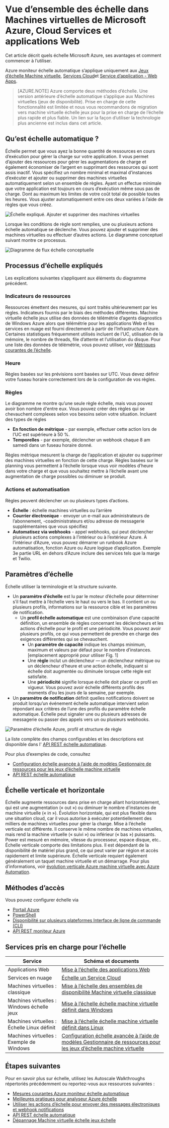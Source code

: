 <properties
    pageTitle="Vue d’ensemble des échelle dans Machines virtuelles de Microsoft Azure, Cloud Services et applications Web | Microsoft Azure"
    description="Vue d’ensemble d’échelle dans Microsoft Azure. S’applique aux Machines virtuelles, les Services en nuage et les applications Web."
    authors="rboucher"
    manager="carolz"
    editor=""
    services="monitoring-and-diagnostics"
    documentationCenter="monitoring-and-diagnostics"/>

<tags
    ms.service="monitoring-and-diagnostics"
    ms.workload="na"
    ms.tgt_pltfrm="na"
    ms.devlang="na"
    ms.topic="article"
    ms.date="09/06/2016"
    ms.author="robb"/>

# <a name="overview-of-autoscale-in-microsoft-azure-virtual-machines-cloud-services-and-web-apps"></a>Vue d’ensemble des échelle dans Machines virtuelles de Microsoft Azure, Cloud Services et applications Web

Cet article décrit quels échelle Microsoft Azure, ses avantages et comment commencer à l’utiliser.  

Azure moniteur échelle automatique s’applique uniquement aux [Jeux d’échelle Machine virtuelle](https://azure.microsoft.com/services/virtual-machine-scale-sets/), [Services Cloud](https://azure.microsoft.com/services/cloud-services/)et [Service d’application - Web Apps](https://azure.microsoft.com/services/app-service/web/).

>[AZURE.NOTE] Azure comporte deux méthodes d’échelle. Une version antérieure d’échelle automatique s’applique aux Machines virtuelles (jeux de disponibilité). Prise en charge de cette fonctionnalité est limitée et nous vous recommandons de migration vers machine virtuelle échelle jeux pour la prise en charge de l’échelle plus rapide et plus fiable. Un lien sur la façon d’utiliser la technologie plus ancienne est inclus dans cet article.  


## <a name="what-is-autoscale"></a>Qu’est échelle automatique ?

Échelle permet que vous ayez la bonne quantité de ressources en cours d’exécution pour gérer la charge sur votre application. Il vous permet d’ajouter des ressources pour gérer les augmentations de charge et également économiser de l’argent en supprimant des ressources qui sont assis inactif. Vous spécifiez un nombre minimal et maximal d’instances d’exécuter et ajouter ou supprimer des machines virtuelles automatiquement selon un ensemble de règles. Ayant un effectue minimale que votre application est toujours en cours d’exécution même sous pas de charge. Dont au maximum les limites de votre coût total de possible toutes les heures. Vous ajuster automatiquement entre ces deux variées à l’aide de règles que vous créez.

 ![Échelle expliqué. Ajouter et supprimer des machines virtuelles](./media/monitoring-autoscale-overview/AutoscaleConcept.png)

Lorsque les conditions de règle sont remplies, une ou plusieurs actions échelle automatique se déclenche. Vous pouvez ajouter et supprimer des machines virtuelles ou effectuer d’autres actions. Le diagramme conceptuel suivant montre ce processus.  

 ![Diagramme de flux échelle conceptuelle](./media/monitoring-autoscale-overview/AutoscaleOverview3.png)


## <a name="autoscale-process-explained"></a>Processus d’échelle expliqués
Les explications suivantes s’appliquent aux éléments du diagramme précédent.   

### <a name="resource-metrics"></a>Indicateurs de ressources
Ressources émettent des mesures, qui sont traités ultérieurement par les règles. Indicateurs fournis par le biais des méthodes différentes.
Machine virtuelle échelle jeux utilise des données de télémétrie d’agents diagnostics de Windows Azure alors que télémétrie pour les applications Web et les services en nuage est fourni directement à partir de l’Infrastructure Azure. Certaines statistiques fréquemment utilisés incluent de l’UC, utilisation de la mémoire, le nombre de threads, file d’attente et l’utilisation du disque. Pour une liste des données de télémétrie, vous pouvez utiliser, voir [Métriques courantes de l’échelle](insights-autoscale-common-metrics.md).

### <a name="time"></a>Heure
Règles basées sur les prévisions sont basées sur UTC. Vous devez définir votre fuseau horaire correctement lors de la configuration de vos règles.  

### <a name="rules"></a>Règles
Le diagramme ne montre qu’une seule règle échelle, mais vous pouvez avoir bon nombre d'entre eux. Vous pouvez créer des règles qui se chevauchent complexes selon vos besoins selon votre situation.  Incluent des types de règles  

 - **En fonction de métrique** - par exemple, effectuer cette action lors de l’UC est supérieure à 50 %.
 - **Temporelles** - par exemple, déclencher un webhook chaque 8 am samedi dans un fuseau horaire donné.

Règles métrique mesurent la charge de l’application et ajouter ou supprimer des machines virtuelles en fonction de cette charge. Règles basées sur le planning vous permettent à l’échelle lorsque vous voir modèles d’heure dans votre charge et que vous souhaitez mettre à l’échelle avant une augmentation de charge possibles ou diminuer se produit.  


### <a name="actions-and-automation"></a>Actions et automatisation

Règles peuvent déclencher un ou plusieurs types d’actions.

- **Échelle** : échelle machines virtuelles ou l’arrière
- **Courrier électronique** - envoyer un e-mail aux administrateurs de l’abonnement, -coadministrateurs et/ou adresse de messagerie supplémentaires que vous spécifiez
- **Automatisez via webhooks** - appel webhooks, qui peut déclencher plusieurs actions complexes à l’intérieur ou à l’extérieur Azure. À l’intérieur d’Azure, vous pouvez démarrer un runbook Azure automatisation, fonction Azure ou Azure logique d’application. Exemple 3e partie URL en dehors d’Azure inclure des services tels que la marge et Twilio.


## <a name="autoscale-settings"></a>Paramètres d’échelle
Échelle utiliser la terminologie et la structure suivante.

- Un **paramètre d’échelle** est lu par le moteur d’échelle pour déterminer s’il faut mettre à l’échelle vers le haut ou vers le bas. Il contient un ou plusieurs profils, informations sur la ressource cible et les paramètres de notification.
    - Un **profil échelle automatique** est une combinaison d’une capacité définition, un ensemble de règles concernant les déclencheurs et les actions d’échelle pour le profil et une périodicité. Vous pouvez avoir plusieurs profils, ce qui vous permettent de prendre en charge des exigences différentes qui se chevauchent.
        - Un **paramètre de capacité** indique les champs minimum, maximum et valeurs par défaut pour le nombre d’instances. [emplacement approprié pour utiliser Fig. 1]
        - Une **règle** inclut un déclencheur — un déclencheur métrique ou un déclencheur d’heure et une action échelle, indiquant si échelle doit augmentée ou diminuée lorsque cette règle est satisfaite.
        - Une **périodicité** signifie lorsque échelle doit placer ce profil en vigueur. Vous pouvez avoir échelle différents profils des moments d’ou les jours de la semaine, par exemple.
- Un **paramètre de notification** définit quelles notifications doivent se produit lorsqu’un événement échelle automatique intervient selon répondant aux critères de l’une des profils du paramètre échelle automatique. Échelle peut signaler une ou plusieurs adresses de messagerie ou passer des appels vers un ou plusieurs webhooks.

![Paramètre d’échelle Azure, profil et structure de règle](./media/monitoring-autoscale-overview/AzureResourceManagerRuleStructure3.png)

La liste complète des champs configurables et les descriptions est disponible dans l' [API REST échelle automatique](https://msdn.microsoft.com/library/dn931928.aspx).

Pour plus d’exemples de code, consultez

* [Configuration échelle avancée à l’aide de modèles Gestionnaire de ressources pour les jeux d’échelle machine virtuelle](insights-advanced-autoscale-virtual-machine-scale-sets.md)  
* [API REST échelle automatique](https://msdn.microsoft.com/library/dn931953.aspx)



## <a name="horizontal-vs-vertical-scaling"></a>Échelle verticale et horizontale

Échelle augmente ressources dans prise en charge allant horizontalement, qui est une augmentation (« out ») ou diminuer le nombre d’instances de machine virtuelle (« in »).  Évolution horizontale, qui est plus flexible dans une situation cloud, car il vous autorise à exécuter potentiellement des milliers de machines virtuelles pour gérer la charge. Mise à l’échelle verticale est différente. Il conserve le même nombre de machines virtuelles, mais rend la machine virtuelle (« suivi ») ou inférieur (« bas ») puissants. Power est mesuré en mémoire, vitesse du processeur, espace disque, etc..  Échelle verticale comporte des limitations plus. Il est dépendant de la disponibilité de matériel plus grand, ce qui peut varier par région et accès rapidement et limite supérieure. Échelle verticale requiert également généralement un taquet machine virtuelle et un démarrage. Pour plus d’informations, voir [évolution verticale Azure machine virtuelle avec Azure Automation](../virtual-machines/virtual-machines-linux-vertical-scaling-automation.md).


## <a name="methods-of-access"></a>Méthodes d’accès
Vous pouvez configurer échelle via

- [Portail Azure](insights-how-to-scale.md)
- [PowerShell](insights-powershell-samples.md#create-and-manage-autoscale-settings)
- [Disponibilité sur plusieurs plateformes Interface de ligne de commande (CLI)](insights-cli-samples.md#autoscale )
- [API REST moniteur Azure](https://msdn.microsoft.com/library/azure/dn931953.aspx )

## <a name="supported-services-for-autoscale"></a>Services pris en charge pour l’échelle


| Service                              | Schéma et documents                                       |
|--------------------------------------|-----------------------------------------------------|
| Applications Web                             | [Mise à l’échelle des applications Web](insights-how-to-scale.md)              |
| Services en nuage                       | [Échelle un Service Cloud](../cloud-services/cloud-services-how-to-scale.md) |
| Machines virtuelles : classique           | [Mise à l’échelle des ensembles de disponibilité Machine virtuelle classique](https://blogs.msdn.microsoft.com/kaevans/2015/02/20/autoscaling-azurevirtual-machines/) |
| Machines virtuelles : Windows échelle jeux| [Mise à l’échelle échelle machine virtuelle définit dans Windows](../virtual-machine-scale-sets/virtual-machine-scale-sets-windows-autoscale.md)  |
| Machines virtuelles : Échelle Linux définit  | [Mise à l’échelle échelle machine virtuelle définit dans Linux](../virtual-machine-scale-sets/virtual-machine-scale-sets-linux-autoscale.md) |
| Machines virtuelles : Exemple de Windows   | [Configuration échelle avancée à l’aide de modèles Gestionnaire de ressources pour les jeux d’échelle machine virtuelle](insights-advanced-autoscale-virtual-machine-scale-sets.md) |

## <a name="next-steps"></a>Étapes suivantes

Pour en savoir plus sur échelle, utilisez les Autoscale Walkthroughs répertoriés précédemment ou reportez-vous aux ressources suivantes :

- [Mesures courantes Azure moniteur échelle automatique](insights-autoscale-common-metrics.md)
- [Meilleures pratiques pour analyseur Azure échelle](insights-autoscale-best-practices.md)
- [Utiliser les actions d’échelle pour envoyer des messages électroniques et webhook notifications](insights-autoscale-to-webhook-email.md)
- [API REST échelle automatique](https://msdn.microsoft.com/library/dn931953.aspx)
- [Dépannage Machine virtuelle échelle jeux échelle](../virtual-machine-scale-sets/virtual-machine-scale-sets-troubleshoot.md)
